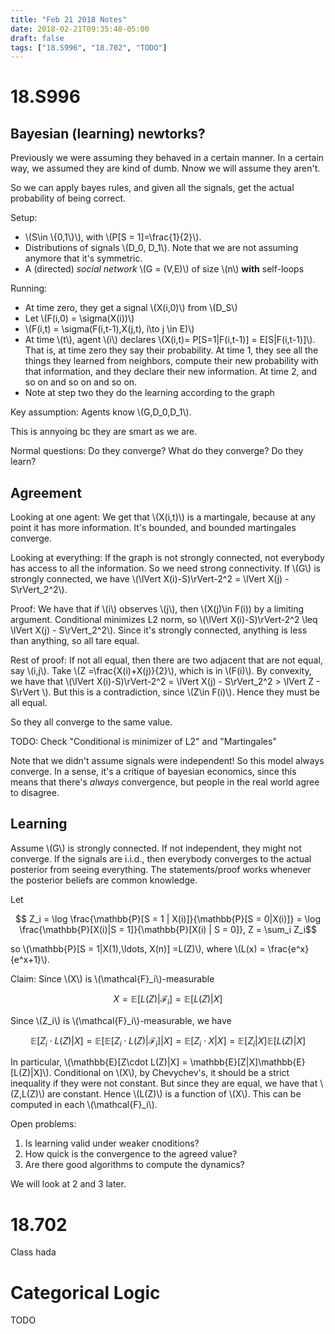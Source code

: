 ```yaml
---
title: "Feb 21 2018 Notes"
date: 2018-02-21T09:35:48-05:00
draft: false
tags: ["18.S996", "18.702", "TODO"]
---
```


# 18.S996

## Bayesian (learning) newtorks?

Previously we were assuming they behaved in a certain manner. In a certain way, we assumed they 
are kind of dumb. Nnow we will assume they aren't.

So we can apply bayes rules, and given all the signals, get the actual probability of being
correct. 

Setup: 

* \\(S\in \\{0,1\\}\\), with \\(P[S = 1]=\frac{1}{2}\\). 
* Distributions of signals  \\(D_0, D_1\\). Note that we are not assuming anymore that it's symmetric. 
* A (directed) *social network* \\(G = (V,E)\\) of size \\(n\\) **with** self-loops

Running:

* At time zero, they get a signal \\(X(i,0)\\) from \\(D_S\\)
* Let \\(F(i,0) = \sigma(X(i))\\)
* \\(F(i,t) = \sigma(F(i,t-1),X(j,t), i\to j \in E)\\)
* At time \\(t\\), agent \\(i\\) declares \\(X(i,t)= P[S=1|F(i,t-1)] = E[S|F(i,t-1)]\\).
That is, at time zero they say their probability. At time 1, they see all the things they learned
from neighbors, compute their new probability with that information, and they declare their 
new information. At time 2, and so on and so on and so on.
* Note at step two they do the learning according to the graph


Key assumption: Agents know \\(G,D_0,D_1\\).

This is annyoing bc they are smart as we are.

Normal questions: Do they converge? What do they converge? Do they learn?

## Agreement

Looking at one agent: We get that \\(X(i,t)\\) is a martingale, because at any point it
has more information. It's bounded, and bounded martingales converge.

Looking at everything: If the graph is not strongly connected, not everybody has access to
all the information. So we need strong connectivity. If \\(G\\) is strongly connected, 
we have \\(\lVert X(i)-S)\rVert-2^2 = \lVert X(j) - S\rVert_2^2\\).

Proof: We have that if \\(i\\) observes \\(j\\), then \\(X(j)\in F(i)) by a limiting argument.
Conditional minimizes L2 norm, so  \\(\lVert X(i)-S)\rVert-2^2 \leq \lVert X(j) - S\rVert_2^2\\).
Since it's strongly connected, anything is less than anything, so all tare equal.

Rest of proof: If not all equal, then there are two adjacent that are not equal, say \\(i,j\\).
Take \\(Z =\frac{X(i)+X(j)}{2}\\), which is in \\(F(i)\\). By convexity, we have that 
\\(\lVert X(i)-S)\rVert-2^2 = \lVert X(j) - S\rVert_2^2 > \lVert Z - S\rVert \\).
But this is a contradiction, since \\(Z\in F(i)\\). Hence they must be all equal.

So they all converge to the same value.

TODO: Check "Conditional is minimizer of L2" and "Martingales"

Note that we didn't assume signals were independent! So this model always converge.
In a sense, it's a critique of bayesian economics, since this means that there's *always*
convergence, but people in the real world agree to disagree.

## Learning

Assume \\(G\\) is strongly connected. If not independent, they might not converge.
If the signals are i.i.d., then everybody converges to the actual posterior from seeing 
everything. The statements/proof works whenever the posterior beliefs are common knowledge.

Let 

$$ Z_i = \log \frac{\mathbb{P}[S = 1 | X(i)]}{\mathbb{P}[S = 0|X(i)]} = 
\log \frac{\mathbb{P}[X(i)|S = 1]}{\mathbb{P}[X(i) | S = 0]}, Z = \sum_i Z_i$$

so \\(\mathbb{P}[S = 1|X(1),\ldots, X(n)] =L(Z)\\), where \\(L(x) = \frac{e^x}{e^x+1}\\).

Claim: Since \\(X\\) is \\(\mathcal{F}_i\\)-measurable

$$ X = \mathbb{E}[L(Z)|\mathcal{F}_i] = \mathbb{E}[L(Z) | X] $$

Since \\(Z_i\\) is \\(\mathcal{F}_i\\)-measurable, we have 

$$ \mathbb{E}[Z_i\cdot L(Z) | X] = \mathbb{E}[\mathbb{E}[Z_i\cdot L(Z)|\mathcal{F}_i]|X] 
=\mathbb{E}[Z_i\cdot X | X] = \mathbb{E}[Z_i|X]\mathbb{E}[L(Z)|X]
$$

In particular, \\(\mathbb{E}[Z\cdot L(Z)|X] = \mathbb{E}[Z|X]\mathbb{E}[L(Z)|X]\\). 
Conditional on \\(X\\), by Chevychev's, it should be a strict inequality if they were 
not constant. But since they are equal, we have that \\(Z,L(Z)\\) are constant.
Hence \\(L(Z)\\) is a function of \\(X\\). This can be computed in each \\(\mathcal{F}_i\\).

Open problems:

1. Is learning valid under weaker cnoditions?
2. How quick is the convergence to the agreed value?
3. Are there good algorithms to compute the dynamics?

We will look at 2 and 3 later.

# 18.702

Class hada

# Categorical Logic

TODO
